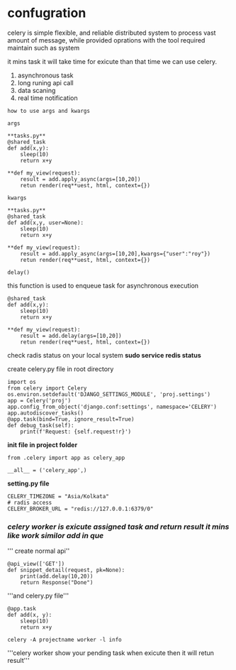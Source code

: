 # confugration
celery is simple flexible, and reliable distributed system to process vast amount of message, while provided oprations with the tool required maintain such as system

it mins  task it will take time for exicute than that time we can use celery. 

1) asynchronous task
2) long runing api call
3) data scaning
4) real time notification

`how to use args and kwargs`

`args`

    **tasks.py**
    @shared_task
    def add(x,y):
        sleep(10)
        return x+y

    **def my_view(request):
        result = add.apply_async(args=[10,20])
        retun render(req**uest, html, context={})


`kwargs`

    **tasks.py**
    @shared_task
    def add(x,y, user=None):
        sleep(10)
        return x+y

    **def my_view(request):
        result = add.apply_async(args=[10,20],kwargs={"user":"roy"})
        retun render(req**uest, html, context={})

`delay()`

this function is used to enqueue task for asynchronous execution

    @shared_task
    def add(x,y):
        sleep(10)
        return x+y

    **def my_view(request):
        result = add.delay(args=[10,20])
        retun render(req**uest, html, context={})


check radis status on your local system
**sudo service redis status**

create celery.py file in root directory

    import os
    from celery import Celery
    os.environ.setdefault('DJANGO_SETTINGS_MODULE', 'proj.settings')
    app = Celery('proj')
    app.config_from_object('django.conf:settings', namespace='CELERY')
    app.autodiscover_tasks()
    @app.task(bind=True, ignore_result=True)
    def debug_task(self):
        print(f'Request: {self.request!r}')


**init file in project folder** 

    from .celery import app as celery_app
    
    __all__ = ('celery_app',)


**setting.py file**

    CELERY_TIMEZONE = "Asia/Kolkata"
    # radis access
    CELERY_BROKER_URL = "redis://127.0.0.1:6379/0"




### *celery **worker is exicute assigned task and return result it mins like work similor add in que***

''' create normal api''

    @api_view(['GET'])
    def snippet_detail(request, pk=None):
        print(add.delay(10,20))
        return Response("Done")

'''and celery.py file'''

    @app.task
    def add(x, y):
        sleep(10)
        return x+y

    celery -A projectname worker -l info

'''celery worker show your pending task when exicute then it will retun result'''


